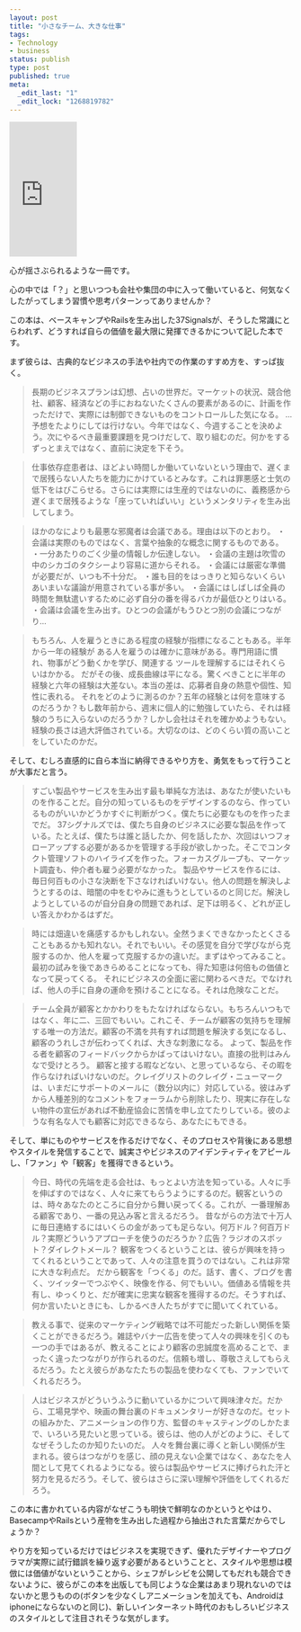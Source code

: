 ```yaml
--- 
layout: post
title: "小さなチーム、大きな仕事"
tags: 
- Technology
- business
status: publish
type: post
published: true
meta: 
  _edit_last: "1"
  _edit_lock: "1268819782"
---
```

<iframe src="http://rcm-jp.amazon.co.jp/e/cm?lt1=_blank&bc1=FFFFFF&IS2=1&bg1=FFFFFF&fc1=000000&lc1=0000FF&t=firstminutesb-22&o=9&p=8&l=as1&m=amazon&f=ifr&asins=4153200115" style="width:120px;height:240px;" scrolling="no" marginwidth="0" marginheight="0" frameborder="0"></iframe>

心が揺さぶられるような一冊です。

心の中では「？」と思いつつも会社や集団の中に入って働いていると、何気なくしたがってしまう習慣や思考パターンってありませんか？

この本は、ベースキャンプやRailsを生み出した37Signalsが、そうした常識にとらわれず、どうすれば自らの価値を最大限に発揮できるかについて記した本です。

まず彼らは、古典的なビジネスの手法や社内での作業のすすめ方を、すっぱ抜く。
<blockquote>
長期のビジネスプランは幻想、占いの世界だ。マーケットの状況、競合他社、顧客、経済などの手におねないたくさんの要素があるのに、計画を作っただけで、実際には制御できないものをコントロールした気になる。
...
予想をたよりにしては行けない。今年ではなく、今週することを決めよう。次にやるべき最重要課題を見つけだして、取り組むのだ。何かをするずっとまえではなく、直前に決定を下そう。
</blockquote>

<blockquote>
仕事依存症患者は、ほどよい時間しか働いていないという理由で、遅くまで居残らない人たちを能力にかけているとみなす。これは罪悪感と士気の低下をはびこらせる。さらには実際には生産的ではないのに、義務感から遅くまで居残るような「座っていればいい」というメンタリティを生み出してしまう。
</blockquote>

<blockquote>
ほかのなによりも最悪な邪魔者は会議である。理由は以下のとおり。
・会議は実際のものではなく、言葉や抽象的な概念に関するものである。
・一分あたりのごく少量の情報しか伝達しない。
・会議の主題は吹雪の中のシカゴのタクシーより容易に道からそれる。
・会議には厳密な準備が必要だが、いつも不十分だ。
・誰も目的をはっきりと知らないくらいあいまいな議論が用意されている事が多い。
・会議にはしばしば全員の時間を無駄遣いするために必ず自分の番を得るバカが最低ひとりはいる。
・会議は会議を生み出す。ひとつの会議がもうひとつ別の会議につながり...
</blockquote>

<blockquote>
もちろん、人を雇うときにある程度の経験が指標になることもある。半年から一年の経験が
ある人を雇うのは確かに意味がある。専門用語に慣れ、物事がどう動くかを学び、関連する
ツールを理解するにはそれくらいはかかる。
だがその後、成長曲線は平になる。驚くべきことに半年の経験と六年の経験は大差ない。本当の差は、応募者自身の熱意や個性、知性に表れる。
それをどのように測るのか？五年の経験とは何を意味するのだろうか？もし数年前から、週末に個人的に勉強していたら、それは経験のうちに入らないのだろうか？しかし会社はそれを確かめようもない。
経験の長さは過大評価されている。大切なのは、どのくらい質の高いことをしていたのかだ。
</blockquote>

そして、むしろ直感的に自ら本当に納得できるやり方を、勇気をもって行うことが大事だと言う。

<blockquote>
すごい製品やサービスを生み出す最も単純な方法は、あなたが使いたいものを作ることだ。自分の知っているものをデザインするのなら、作っているものがいいかどうかすぐに判断がつく。僕たちに必要なものを作ったまでだ。
  37シグナルズでは、僕たち自身のビジネスに必要な製品を作っている。たとえば、僕たちは誰と話したか、何を話したか、次回はいつフォローアップする必要があるかを管理する手段が欲しかった。そこでコンタクト管理ソフトのハイライズを作った。フォーカスグループも、マーケット調査も、仲介者も雇う必要がなかった。
  製品やサービスを作るには、毎日何百もの小さな決断を下さなければいけない。他人の問題を解決しようとするのは、暗闇の中をむやみに進もうとしているのと同じだ。解決しようとしているのが自分自身の問題であれば、足下は明るく、どれが正しい答えかわかるはずだ。
</blockquote>

<blockquote>
時には畑違いを痛感するかもしれない。全然うまくできなかったとくさることもあるかも知れない。それでもいい。その感覚を自分で学びながら克服するのか、他人を雇って克服するかの違いだ。まずはやってみること。最初の試みを後であきらめることになっても、得た知恵は何倍もの価値となって戻ってくる。
それにビジネスの全面に密に関わるべきだ。でなければ、他人の手に自身の運命を預けることになる。それは危険なことだ。
</blockquote>

<blockquote>
チーム全員が顧客とかかわりをもたなければならない。もちろんいつもではなく、年に二、三回でもいい。これこそ、チームが顧客の気持ちを理解する唯一の方法だ。顧客の不満を共有すれば問題を解決する気になるし、顧客のうれしさが伝わってくれば、大きな刺激になる。
よって、製品を作る者を顧客のフィードバックからかばってはいけない。直接の批判はみんなで受けとろう。
顧客と接する暇などない、と思っているなら、その暇を作らなければいけないのだ。クレイグリストのクレイグ・ニューマークは、いまだにサポートのメールに（数分以内に）対応している。彼はみずから人種差別的なコメントをフォーラムから削除したり、現実に存在しない物件の宣伝があれば不動産協会に苦情を申し立てたりしている。彼のような有名な人でも顧客に対応できるなら、あなたにもできる。
</blockquote>

そして、単にものやサービスを作るだけでなく、そのプロセスや背後にある思想やスタイルを発信することで、誠実さやビジネスのアイデンティティをアピールし、「ファン」や「観客」を獲得できるという。

<blockquote>
今日、時代の先端を走る会社は、もっとよい方法を知っている。人々に手を伸ばすのではなく、人々に来てもらうようにするのだ。観客というのは、時々あなたのところに自分から舞い戻ってくる。これが、一番理解ある顧客であり、一番の見込み客と言えるだろう。
昔ながらの方法で十万人に毎日連絡するにはいくらの金があっても足らない。何万ドル？何百万ドル？実際どういうアプローチを使うのだろうか？広告？ラジオのスポット？ダイレクトメール？
観客をつくるということは、彼らが興味を持ってくれるということであって、人々の注意を買うのではない。これは非常に大きな利点だ。
だから観客を「つくる」のだ。話す、書く、ブログを書く、ツイッターでつぶやく、映像を作る、何でもいい。価値ある情報を共有し、ゆっくりと、だが確実に忠実な観客を獲得するのだ。そうすれば、何か言いたいときにも、しかるべき人たちがすでに聞いてくれている。
</blockquote>

<blockquote>
教える事で、従来のマーケティング戦略では不可能だった新しい関係を築くことができるだろう。雑誌やバナー広告を使って人々の興味を引くのも一つの手ではあるが、教えることにより顧客の忠誠度を高めることで、まったく違ったつながりが作られるのだ。信頼も増し、尊敬さえしてもらえるだろう。たとえ彼らがあなたたちの製品を使わなくても、ファンでいてくれるだろう。
</blockquote>


<blockquote>
人はビジネスがどういうふうに動いているかについて興味津々だ。だから、工場見学や、映画の舞台裏のドキュメンタリーが好きなのだ。セットの組みかた、アニメーションの作り方、監督のキャスティングのしかたまで、いろいろ見たいと思っている。彼らは、他の人がどのように、そしてなぜそうしたのか知りたいのだ。
人々を舞台裏に導くと新しい関係が生まれる。彼らはつながりを感じ、顔の見えない企業ではなく、あなたを人間として見てくれるようになる。彼らは製品やサービスに捧げられた汗と努力を見るだろう。そして、彼らはさらに深い理解や評価をしてくれるだろう。
</blockquote>

この本に書かれている内容がなぜこうも明快で鮮明なのかというとやはり、BasecampやRailsという産物を生み出した過程から抽出された言葉だからでしょうか？

やり方を知っているだけではビジネスを実現できず、優れたデザイナーやプログラマが実際に試行錯誤を繰り返す必要があるということと、スタイルや思想は模倣には価値がないということから、シェフがレシビを公開してもだれも競合できないように、彼らがこの本を出版しても同じような企業はあまり現れないのではないかと思うものの(ボタンを少なくしアニメーションを加えても、Androidはiphoneにならないのと同じ)、新しいインターネット時代のおもしろいビジネスのスタイルとして注目されそうな気がします。


